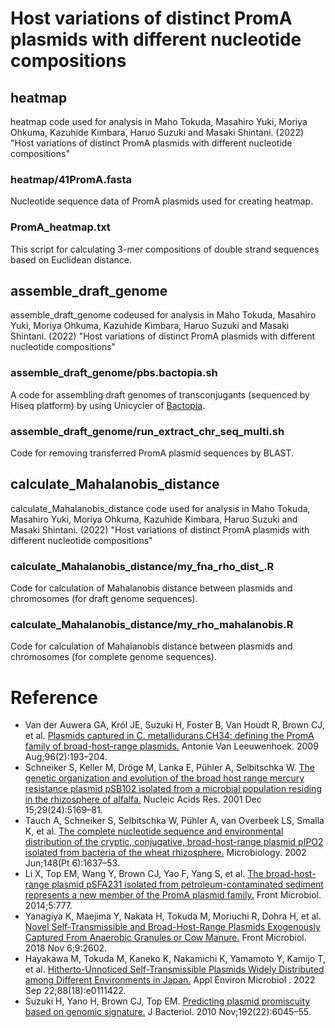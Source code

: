 # Host variations of distinct PromA plasmids with different nucleotide compositions
## heatmap
heatmap code used for analysis in Maho Tokuda, Masahiro Yuki, Moriya Ohkuma, Kazuhide Kimbara, Haruo Suzuki and Masaki Shintani. (2022) 
"Host variations of distinct PromA plasmids with different nucleotide compositions" 

### heatmap/41PromA.fasta
Nucleotide sequence data of PromA plasmids used for creating heatmap.
### PromA_heatmap.txt
This script for calculating 3-mer compositions of double strand sequences  based on Euclidean distance.


## assemble_draft_genome
assemble_draft_genome codeused for analysis in Maho Tokuda, Masahiro Yuki, Moriya Ohkuma, Kazuhide Kimbara, Haruo Suzuki and Masaki Shintani. (2022) 
"Host variations of distinct PromA plasmids with different nucleotide compositions" 
### assemble_draft_genome/pbs.bactopia.sh
A code for assembling draft genomes of transconjugants (sequenced by Hiseq platform) by using Unicycler of [Bactopia](https://github.com/bactopia/bactopia).
### assemble_draft_genome/run_extract_chr_seq_multi.sh
Code for removing transferred PromA plasmid sequences by BLAST.


## calculate_Mahalanobis_distance
calculate_Mahalanobis_distance code used for analysis in Maho Tokuda, Masahiro Yuki, Moriya Ohkuma, Kazuhide Kimbara, Haruo Suzuki and Masaki Shintani. (2022) 
"Host variations of distinct PromA plasmids with different nucleotide compositions"
### calculate_Mahalanobis_distance/my_fna_rho_dist_.R
Code for calculation of Mahalanobis distance between plasmids and chromosomes (for draft genome sequences).
### calculate_Mahalanobis_distance/my_rho_mahalanobis.R
Code for calculation of Mahalanobis distance between plasmids and chromosomes (for complete genome sequences).


# Reference
* Van der Auwera GA, Król JE, Suzuki H, Foster B, Van Houdt R, Brown CJ, et al. [Plasmids captured in C. metallidurans CH34: defining the PromA family of broad-host-range plasmids.](http://dx.doi.org/10.1007/s10482-009-9316-9) Antonie Van Leeuwenhoek. 2009 Aug;96(2):193–204. 
* Schneiker S, Keller M, Dröge M, Lanka E, Pühler A, Selbitschka W. [The genetic organization and evolution of the broad host range mercury resistance plasmid pSB102 isolated from a microbial population residing in the rhizosphere of alfalfa.](http://dx.doi.org/10.1093/nar/29.24.5169) Nucleic Acids Res. 2001 Dec 15;29(24):5169–81.
* Tauch A, Schneiker S, Selbitschka W, Pühler A, van Overbeek LS, Smalla K, et al. [The complete nucleotide sequence and environmental distribution of the cryptic, conjugative, broad-host-range plasmid pIPO2 isolated from bacteria of the wheat rhizosphere.](http://dx.doi.org/10.1099/00221287-148-6-1637) Microbiology. 2002 Jun;148(Pt 6):1637–53. 
*  	Li X, Top EM, Wang Y, Brown CJ, Yao F, Yang S, et al. [The broad-host-range plasmid pSFA231 isolated from petroleum-contaminated sediment represents a new member of the PromA plasmid family.](http://dx.doi.org/10.3389/fmicb.2014.00777) Front Microbiol. 2014;5:777.
*  	Yanagiya K, Maejima Y, Nakata H, Tokuda M, Moriuchi R, Dohra H, et al. [Novel Self-Transmissible and Broad-Host-Range Plasmids Exogenously Captured From Anaerobic Granules or Cow Manure.](http://dx.doi.org/10.3389/fmicb.2018.02602) Front Microbiol. 2018 Nov 6;9:2602. 
*  	Hayakawa M, Tokuda M, Kaneko K, Nakamichi K, Yamamoto Y, Kamijo T, et al. [Hitherto-Unnoticed Self-Transmissible Plasmids Widely Distributed among Different Environments in Japan.](http://dx.doi.org/10.1128/aem.01114-22) Appl Environ Microbiol . 2022 Sep 22;88(18):e0111422. 
*  	Suzuki H, Yano H, Brown CJ, Top EM. [Predicting plasmid promiscuity based on genomic signature.]( http://dx.doi.org/10.1128/JB.00277-10
) J Bacteriol. 2010 Nov;192(22):6045–55. 


